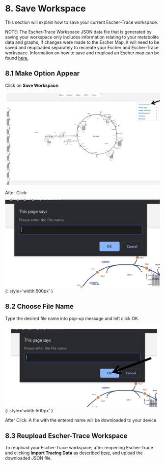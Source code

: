 # 8. Save Workspace
This section will explain how to save your current Escher-Trace workspace.

NOTE: The Escher-Trace Workspace JSON data file that is generated by saving your workspace only includes information relating to your metabolite data and graphs, if changes were made to the Escher Map, it will need to be saved and reuploaded separately to recreate your Escher and Escher-Trace workspace. Information on how to save and reupload an Escher map can be found [here.](https://escher.readthedocs.io/en/latest/getting_started.html#loading-and-saving-maps)
 
## 8.1 Make Option Appear
Click on **Save Workspace**:

![Screenshot](img/SaveWorkspace.png)


After Click:

![Screenshot](img/SaveWorkspaceAfter.png){: style='width:500px' }

## 8.2 Choose File Name
Type the desired file name into pop-up message and left click OK.

![Screenshot](img/SaveWorkspaceCheck.png){: style='width:500px' }
 
After Click: A file with the entered name will be downloaded to your device. 

## 8.3 Reupload Escher-Trace Workspace
To reupload your Escher-Trace workspace, after reopening Escher-Trace and clicking **Import Tracing Data** as described [here](../GettingStarted#14-importing-tracer-data), and upload the downloaded JSON file.